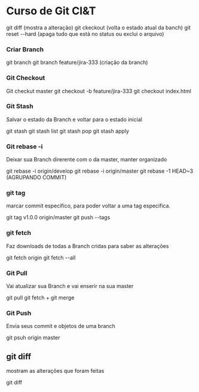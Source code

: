 # Curso de Git CI&T

git diff (mostra a alteração)
git ckeckout <nome do arquivo> (volta o estado atual da banch)
git reset --hard  (apaga tudo que está no status ou exclui o arquivo)

### Criar Branch 

git branch 
git branch feature/jira-333 (criação da branch)

### Git Checkout

Git checkut master
git checkout -b feature/jira-333
git  checkout index.html

### Git Stash

Salvar o estado da Branch e voltar para o estado inicial

git stash
git stash list
git stash pop
git stash apply

### Git  rebase -i

Deixar sua Branch direrente com o da master, manter organizado

git rebase -i origin/develop
git rebase -i origin/master
git rebase -1 HEAD~3 (AGRUPANDO COMMIT)

### git tag

marcar commit especifico, para poder voltar a uma tag especifica.

git tag v1.0.0 origin/master
git push --tags

### git fetch 

Faz downloads de todas a Branch cridas para saber as alterações

git fetch origin
git fetch --all

### Git Pull

Vai atualizar sua Branch e vai enserir na sua master 

git pull
git fetch + git merge

### Git Push
Envia seus commit e objetos de uma branch 

git psuh origin master

## git diff   

mostram as alterações que foram feitas

git diff 
